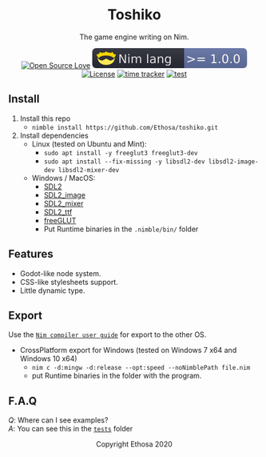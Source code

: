 <div align="center">
  <h1>Toshiko</h1>
  The game engine writing on Nim.

[![Open Source Love](https://badges.frapsoft.com/os/v1/open-source.svg?v=103)](https://github.com/ellerbrock/open-source-badges/)
[![Nim language-plastic](https://github.com/Ethosa/yukiko/blob/master/nim-lang.svg)](https://github.com/Ethosa/yukiko/blob/master/nim-lang.svg)
[![License](https://img.shields.io/github/license/Ethosa/toshiko)](https://github.com/Ethosa/toshiko/blob/master/LICENSE)
[![time tracker](https://wakatime.com/badge/github/Ethosa/toshiko.svg)](https://wakatime.com/badge/github/Ethosa/toshiko)
[![test](https://github.com/Ethosa/toshiko/workflows/test/badge.svg)](https://github.com/Ethosa/toshiko/actions)

</div>


## Install
1. Install this repo
   -  `nimble install https://github.com/Ethosa/toshiko.git`
2. Install dependencies
   -  Linux (tested on Ubuntu and Mint):
      - `sudo apt install -y freeglut3 freeglut3-dev`
      - `sudo apt install --fix-missing -y libsdl2-dev libsdl2-image-dev libsdl2-mixer-dev`
   -  Windows / MacOS:
      -  [SDL2](https://www.libsdl.org/download-2.0.php)
      -  [SDL2_image](https://www.libsdl.org/projects/SDL_image/)
      -  [SDL2_mixer](https://www.libsdl.org/projects/SDL_mixer/)
      -  [SDL2_ttf](https://www.libsdl.org/projects/SDL_ttf/)
      -  [freeGLUT](http://freeglut.sourceforge.net/)
      -  Put Runtime binaries in the `.nimble/bin/` folder


## Features
- Godot-like node system.
- CSS-like stylesheets support.
- Little dynamic type.


## Export
Use the [`Nim compiler user guide`](https://nim-lang.org/docs/nimc.html#dynliboverride) for export to the other OS.

-   CrossPlatform export for Windows (tested on Windows 7 x64 and Windows 10 x64)
    -   `nim c -d:mingw -d:release --opt:speed --noNimblePath file.nim`
    -   put Runtime binaries in the folder with the program.


## F.A.Q
*Q*: Where can I see examples?  
*A*: You can see this in the [`tests`](https://github.com/Ethosa/toshiko/blob/master/tests) folder


<div align="center">Copyright Ethosa 2020</div>
